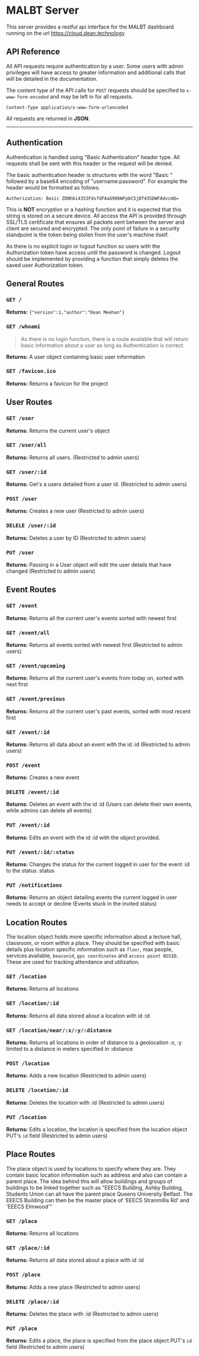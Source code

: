 
# MALBT Server

This server provides a restful api interface for the MALBT dashboard running on
the url <https://cloud.dean.technology>

## API Reference


All API requests require authentication by a user. Some users with admin privileges
will have access to greater information and additional calls that will be detailed
in the documentation.

The content type of the API calls for `POST` requests should be specified to
`x-www-form-encoded` and may be left in for all requests.

`Content-Type application/x-www-form-urlencoded`

All requests are returned in **JSON**.

---
## Authentication

Authentication is handled using "Basic Authentication" header type. All requests
shall be sent with this header or the request will be denied.

The basic authentication header is structures with the word "Basic " followed by
a base64 encoding of "username:password". For example the header would be formatted
as follows.

`Authorization: Basic ZDNhbi4353FdsfdFAaG90bWFpbC5jDf43SDWFAdvcmQ=`

This is **NOT** encryption or a hashing function and it is expected that this
string is stored on a secure device. All access the API is provided through
SSL/TLS certificate that ensures all packets sent between the server and client
are secured and encrypted. The only point of failure in a security standpoint is
the token being stolen from the user's machine itself.

As there is no explicit login or logout function so users with the Authorization
token have access until the password is changed. Logout should be implemented
by providing a function that simply deletes the saved user Authorization token.


## General Routes

### ```GET /```
**Returns:** `{"version":1,"author":"Dean Meehan"}`


### ```GET /whoami```
> As there is no login function, there is a route available that will return basic
> information about a user as long as Authentication is correct.

**Returns:** A user object containing basic user information

### ```GET /favicon.ico```

**Returns:** Returns a favicon for the project

## User Routes

### ```GET /user```
**Returns:** Returns the current user's object

### ```GET /user/all```
**Returns:** Returns all users. (Restricted to admin users)

### ```GET /user/:id```
**Returns:** Get's a users detailed from a user id. (Restricted to admin users)

### ```POST /user```
**Returns:** Creates a new user (Restricted to admin users)

### ```DELELE /user/:id```
**Returns:** Deletes a user by ID (Restricted to admin users)

### ```PUT /user```
**Returns:** Passing in a User object will edit the user details that have changed
(Restricted to admin users)

## Event Routes

### ```GET /event```
**Returns:** Returns all the current user's events sorted with newest first

### ```GET /event/all```
**Returns:** Returns all events sorted with newest first (Restricted to admin users)

### ```GET /event/upcoming```
**Returns:** Returns all the current user's events from today on, sorted with next first

### ```GET /event/previous```
**Returns:** Returns all the current user's past events, sorted with most recent first

### ```GET /event/:id```
**Returns:** Returns all data about an event with the id :id (Restricted to admin users)

### ```POST /event```
**Returns:** Creates a new event

### ```DELETE /event/:id```
**Returns:** Deletes an event with the id :id (Users can delete their own events, while admins can delete all events)

### ```PUT /event/:id```
**Returns:** Edits an event with the id :id with the object provided.

### ```PUT /event/:id/:status```
**Returns:** Changes the status for the current logged in user for the event :id to the status :status

### ```PUT /notifications```
**Returns:** Returns an object detailing events the current logged in user needs to accept or decline (Events stuck in the invited status)

## Location Routes

The location object holds more specific information about a lecture hall, classroom,
or room within a place. They should be specified with basic details plus location
specific information such as `floor`, max people, services available, `beaconid`, `gps
coordinates` and `access point BSSID`. These are used for tracking attendance and
utilization.

### ```GET /location```
**Returns:** Returns all locations

### ```GET /location/:id```
**Returns:** Returns all data stored about a location with id :id

### ```GET /location/near/:x/:y/:distance```
**Returns:** Returns all locations in order of distance to a geolocation :x, :y limited to a distance in meters specified in :distance

### ```POST /location```
**Returns:** Adds a new location (Restricted to admin users)

### ```DELETE /location/:id```
**Returns:** Deletes the location with :id (Restricted to admin users)

### ```PUT /location```
**Returns:** Edits a location, the location is specified from the location object PUT's `id` field (Restricted to admin users)

## Place Routes

The place object is used by locations to specify where they are. They contain
basic location information such as address and also can contain a parent place.
The idea behind this will allow buildings and groups of buildings to be linked
together such as "EEECS Building, Ashby Building, Students Union can all have
the parent place Queens University Belfast. The EEECS Building can then be
the master place of 'EEECS Stranmillis Rd' and 'EEECS Elmwood'"

### ```GET /place```
**Returns:** Returns all locations

### ```GET /place/:id```
**Returns:** Returns all data stored about a place with id :id

### ```POST /place```
**Returns:** Adds a new place (Restricted to admin users)

### ```DELETE /place/:id```
**Returns:** Deletes the place with :id (Restricted to admin users)

### ```PUT /place```
**Returns:** Edits a place, the place is specified from the place object PUT's `id` field (Restricted to admin users)
